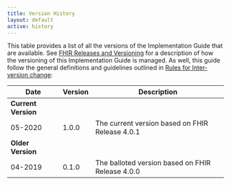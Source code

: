 ```yaml
---
title: Version History
layout: default
active: history
---
```


This table provides a list of all the versions of the Implementation Guide that are available. See [FHIR Releases and Versioning](http://build.fhir.org/versions.html#versions) for a description of how the versioning of this Implementation Guide is managed.  As well, this guide follow the general definitions and guidelines outlined in [Rules for Inter-version change](http://build.fhir.org/versions.html#change):

|Date|Version|Description|
|---|---|---|
|**Current Version**|
|05-2020|1.0.0|The current version based on FHIR Release 4.0.1|
|**Older Version**|
|04-2019|0.1.0|The balloted version based on FHIR Release 4.0.0|

<br/>
